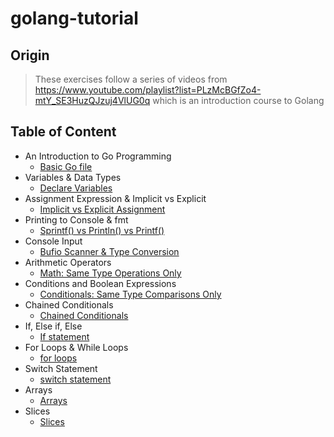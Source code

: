 # golang-tutorial
## Origin
> These exercises follow a series of videos from https://www.youtube.com/playlist?list=PLzMcBGfZo4-mtY_SE3HuzQJzuj4VlUG0q which is an introduction course to Golang
## Table of Content
  - An Introduction to Go Programming
    - [Basic Go file](./part1/tutorial.go)
  - Variables & Data Types
    - [Declare Variables](./part2/tutorial.go)
  - Assignment Expression & Implicit vs Explicit
    - [Implicit vs Explicit Assignment](./part3/tutorial.go)
  - Printing to Console & fmt
    - [Sprintf() vs Println() vs Printf()](./part4/tutorial.go)
  - Console Input
    - [Bufio Scanner & Type Conversion](./part5/tutorial.go)
  - Arithmetic Operators
    - [Math: Same Type Operations Only](./part6/tutorial.go)
  - Conditions and Boolean Expressions
    - [Conditionals: Same Type Comparisons Only](./part7/tutorial.go)
  - Chained Conditionals
    - [Chained Conditionals](./part8/tutorial.go)
  - If, Else if, Else
    - [If statement](./part9/tutorial.go)
  - For Loops & While Loops
    - [for loops](./part10/tutorial.go)
  - Switch Statement
    - [switch statement](./part11/tutorial.go)
  - Arrays
    - [Arrays](./part12/tutorial.go)
  - Slices
    - [Slices](./part13/tutorial.go)